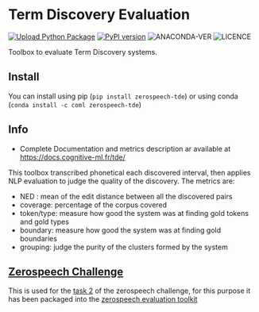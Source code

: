 Term Discovery Evaluation
=========================

[![Upload Python Package](https://github.com/zerospeech/tdev2/actions/workflows/pipy-publish.yaml/badge.svg)](https://github.com/zerospeech/tdev2/actions/workflows/pipy-publish.yaml) [![PyPI version](https://badge.fury.io/py/zerospeech-tde.svg)](https://badge.fury.io/py/zerospeech-tde) ![ANACONDA-VER](https://anaconda.org/coml/zerospeech-tde/badges/version.svg
) ![LICENCE](https://anaconda.org/coml/zerospeech-tde/badges/license.svg
)

Toolbox to evaluate  Term Discovery systems.


## Install

You can install using pip (`pip install zerospeech-tde`) or using conda (`conda install -c coml zerospeech-tde`)


## Info

* Complete Documentation and metrics description ar
  available at https://docs.cognitive-ml.fr/tde/

This toolbox transcribed phonetical each discovered interval, then applies
NLP evaluation to judge the quality of the discovery.
The metrics are:
- NED : mean of the edit distance between all the discovered pairs
- coverage: percentage of the corpus covered
- token/type: measure how good the system was at finding gold tokens and gold types
- boundary: measure how good the system was at finding gold boundaries
- grouping: judge the purity of the clusters formed by the system


## [Zerospeech Challenge](https://zerospeech.com)

This is used for the [task 2](https://zerospeech.com/tasks/task_2/tasks_goals/) of the zerospeech challenge, for this purpose it has been packaged into the [zerospeech evaluation toolkit](https://github.com/zerospeech/benchmarks)
